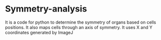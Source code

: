 # Symmetry-analysis
It is a code for python to determine the symmetry of organs based on cells positions. It also maps cells through an axis of symmetry. 
It uses X and Y coordinates generated by ImageJ
